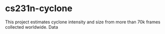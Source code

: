 # cs231n-cyclone

This project estimates cyclone intensity and size from more than 70k frames collected worldwide.
Data
